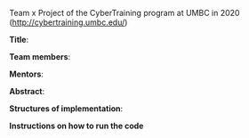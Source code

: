 Team x Project of the CyberTraining program at UMBC in 2020 (http://cybertraining.umbc.edu/)

**Title**: 

**Team members**: 

**Mentors**: 

**Abstract**: 

**Structures of implementation**:

**Instructions on how to run the code**

